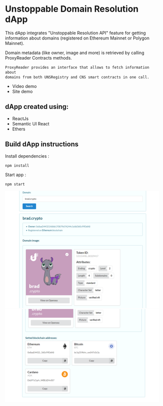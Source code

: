 # Unstoppable Domain Resolution dApp

This dApp integrates "Unstoppable Resolution API" feature for getting information about domains (registered on Ethereum Mainnet or Polygon Mainnet).

Domain metadata (like owner, image and more) is retrieved by calling ProxyReader Contracts methods.

```
ProxyReader provides an interface that allows to fetch information about 
domains from both UNSRegistry and CNS smart contracts in one call.
```

* Video demo 
* Site demo 

## dApp created using:

- ReactJs
- Semantic UI React
- Ethers

## Build dApp instructions

Install dependencies :
```
npm install
```

Start app :
```
npm start
```

![img](./image1.png)
![img](./image2.png)
